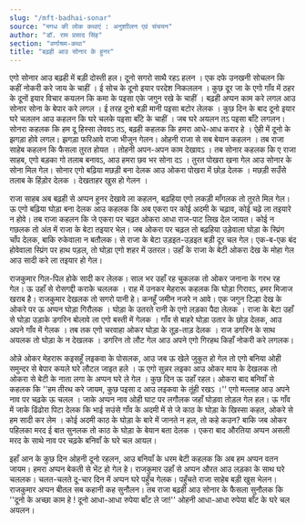 ```yaml
---
slug: "/mft-badhai-sonar"
source: "मगध की लोक कथाएं : अनुशाीलन एवं संचयन"
author: "डॉ. राम प्रसाद सिंह"
section: "वर्णाश्रम-कथा"
title: "बढ़ही आउ सोनार के हुनर"
---
```

एगो सोनार आउ बढ़ही में बड़ी दोस्ती हल। दूनो सगरो साथै रहऽ हलन । एक दफे उनखनी सोचलन कि कहीं नोकरी करे जाय के चाहीं । ई सोच के दूनो इयार परदेश निकललन । कुछ दूर जा के एगो गाँव में ठहर के दूनों इयार विचार कयलन कि कमा के पइसा एके जगुन रखे के चाहीं । बढ़ही अप्पन काम करे लगल आउ सोनार सोना के बेपार करे लगल । ई तरह दूनो बड़ी मानी पइसा बटोर लेलक । कुछ दिन के बाद दूनो इयार घरे चललन आउ कहलन कि घरे चलके पइसा बाँटे के चाहीं । जब घरे अयलन तऽ पइसा बाँटे लगलन। सोनरा कहलक कि हम दू हिस्सा लेववऽ तऽ, बढ़ही कहलक कि हमरा आधे-आध करार हे । ऐही में दूनो के झगड़ा होवे लगल।
झगड़ा फरिआवे राजा भीजुन गेलन। ओहनी राजा से सब बेयान कहलन । तब राजा साहेब कहलन कि फैसला तुरत होयत । तोहनी अपन-अपन काम देखावऽ । तब सोनार कहलक कि ए राजा साहब, एगो बड़का गो तलाब बनावऽ, आउ हमरा छव भर सोना दऽ । तुरत पोखरा खना गेल आउ सोनार के सोना मिल गेल। सोनार एगो बढ़िया मछड़ी बना देलक आउ ओकरा पोखरा में छोड़ देलक । मछड़ी सउँसे तलाब के हिंड़ोर देलक । देखताहर खुस हो गेलन ।
 
राजा साहब अब बढ़ही से अप्पन हुनर देखावे ला कहलन, बढ़हिया एगो लकड़ी माँगलक तो तुरते मिल गेल। ऊ एगो बढ़िया घोड़ा बना देलक आउ कहलक कि अब एकरा पर कोई अदमी के चढ़ाव, कोई चढ़े ला तइयारे न होवे। तब राजा कहलन कि जे एकरा पर चढ़त ओकरा आधा राज-पाट लिख देल जायत। कोई न गछलक तो अंत में राजा के बेटा तइयार भेल। जब ओकरा पर चढ़ल तो बढ़हिया उड़ेवाला घोड़ा के स्प्रिंग चाँप देलक, बाकि रुकेवाला न बतौलक। से राजा के बेटा उड़इत-उड़इत बड़ी दूर चल गेल। एक-ब-एक बंद होवेवाला स्प्रिंग पर हाथ पड़ल, तो घोड़ा एगो शहर में उतरल। उहाँ के राजा के बेटी ओकरा देख के मोहा गेल आउ सादी करे ला तइयार हो गेल। 

राजकुमार गिल-पिल होके सादी कर लेलक। साल भर उहाँ रह चुकलक तो ओकर जनाना के गरभ रह गेल। ऊ उहाँ से रोसगद्दी कराके चललक । राह में उनकर मेहरारू कहलक कि घोड़ा गिरावऽ, हमर मिजाज खराब है। राजकुमार देखलक तो सगरो पानी हे। कनहूँ जमीन नजरे न आवे। एक जगुन टिल्हा देख के ओकरे पर ऊ अप्पन घोड़ा गिरौलक । घोड़ा के उतरते रानी के एगो लड़का पैदा लेलक । राजा के बेटा उहाँ से घोड़ा उड़ाके डगरिन बोलावे ला एगो बस्ती में गेलक । गाँव से बाहरे घोड़ा उतार के छोड़ देलक, आउ अपने गाँव में गेलक । तब तक एगो चरवाहा ओकर घोड़ा के तूड़-ताड़ देलक । राज डगरिन के साथ अयलक तो घोड़ा के न देखलक । डगरिन तो लौट गेल आउ अपने एगो गिरहथ किहाँ नोकरी करे लगलक। 

ओन्ने ओकर मेहरारू कइसहूँ लइकवा के पोसलक, आउ जब ऊ खेले जुकुत हो गेल तो एगो बनिया ओही समुन्दर से बेपार कयले घरे लौटल जाइत हले । ऊ एगो सुन्नर लइका आउ ओकर माय के देखलक तो ओकरा से बेटी के नाता लगा के अप्पन घरे ले गेल । कुछ दिन ऊ उहाँ रहल। ओकरा बाद बनिवाँ से कहलक कि ''हम तीरथ करे जायम, कुछ पइसा द आउ लइकवा के तूंही रखऽ ।'' एगो मल्लाह आउ अपने नाव पर चढ़के ऊ चलल । जाके अप्पन नाव ओही घाट पर लगौलक जहाँ घोड़वा तोड़ल गेल हल। ऊ गाँव में जाके ढिंढोरा पिटा देलक कि भाई सउंसे गाँव के अदमी में से जे काठ के घोड़ा के खिस्सा कहत, ओकरे से हम सादी कर लेम । कोई अदमी काठ के घोड़ा के बारे में जानते न हल, तो कहे कउन? बाकि जब ओकर पहिलका मरद ई बात सुनलक तो काठ के घोड़ा के बेयान बता देलक । एकरा बाद औरतिया अप्पन असली मरद के साथे नाव पर चढ़के बनिवाँ के घरे चल आयल।
 
इहाँ आन के कुछ दिन ओहनी दूनो रहलन, आउ बनियाँ के धरम बेटी कहलक कि अब हम अप्पन वतन जायम। हमरा अप्पन बेकती से भेंट हो गेल हे। राजकुमार उहाँ से अप्पन औरत आउ लड़का के साथ घरे चललक। चलत-चलते दू-चार दिन में अप्पन घरे पहुँच गेलक। पहुँचते राजा साहेब बड़ी खुस भेलन। राजकुमार अप्पन बीतल सब कहानी कह सुनौलन। तब राजा बढ़ही आउ सोनार के फैसला सुनौलक कि ''दूनो के अच्छा काम हे ! दूनो आधा-आधा रुपेया बाँट ले जा!'' ओहनी आधा-आधा रुपेया बाँट के घरे चल अयलन।